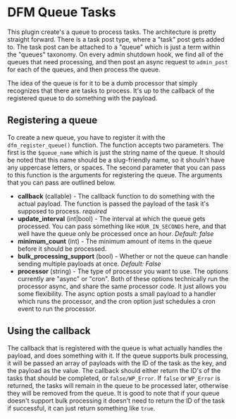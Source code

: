 # DFM Queue Tasks
This plugin create's a queue to process tasks. The architecture is pretty straight forward. There is a task post type, where a "task" post gets added to. The task post can be attached to a "queue" which is just a term within the "queues" taxonomy. On every admin shutdown hook, we find all of the queues that need processing, and then post an async request to `admin_post` for each of the queues, and then process the queue.

The idea of the queue is for it to be a dumb processor that simply recognizes that there are tasks to process. It's up to the callback of the registered queue to do something with the payload.

## Registering a queue
To create a new queue, you have to register it with the `dfm_register_queue()` function. The function accepts two parameters. The first is the `$queue_name` which is just the string name of the queue. It should be noted that this name should be a slug-friendly name, so it shouln't have any uppercase letters, or spaces. The second parameter that you can pass to this function is the arguments for registering the queue. The arguments that you can pass are outlined below.
- **callback** (callable) - The callback function to do something with the actual payload. The function is passed the payload of the task it's supposed to process. *required*
- **update_interval** (int|bool) - The interval at which the queue gets processed. You can pass something like `HOUR_IN_SECONDS` here, and that well have the queue only be processed once an hour. _Default: false_
- **minimum_count** (int) - The minimum amount of items in the queue before it should be processed.
- **bulk_processing_support** (bool) - Whether or not the queue can handle sending multiple payloads at once. _Default: False_
- **processor** (string) - The type of processor you want to use. The options currently are "async" or "cron". Both of these options technically run the processor async, and share the same processor code. It just allows you some flexibility. The async option posts a small payload to a handler which runs the processor, and the cron option just schedules a cron event to run the processor.

## Using the callback
The callback that is registered with the queue is what actually handles the payload, and does something with it. If the queue supports bulk processing, it will be passed an array of payloads with the ID of the task as the key, and the payload as the value. The callback should either return the ID's of the tasks that should be completed, or `false/WP_Error`. If `false` or `WP_Error` is returned, the tasks will remain in the queue to be processed later, otherwise they will be removed from the queue. It is good to note that if your queue doesn't support bulk processing it doesn't need to return the ID of the task if successful, it can just return something like `true`.